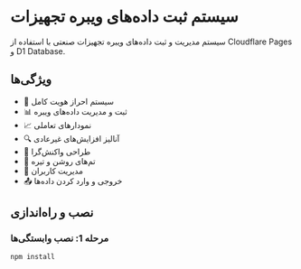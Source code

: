 # سیستم ثبت داده‌های ویبره تجهیزات

سیستم مدیریت و ثبت داده‌های ویبره تجهیزات صنعتی با استفاده از Cloudflare Pages و D1 Database.

## ویژگی‌ها

- 🔐 سیستم احراز هویت کامل
- 📊 ثبت و مدیریت داده‌های ویبره
- 📈 نمودارهای تعاملی
- 🔍 آنالیز افزایش‌های غیرعادی
- 📱 طراحی واکنش‌گرا
- 🎨 تم‌های روشن و تیره
- 👥 مدیریت کاربران
- 📤 خروجی و وارد کردن داده‌ها

## نصب و راه‌اندازی

### مرحله 1: نصب وابستگی‌ها
```bash
npm install
